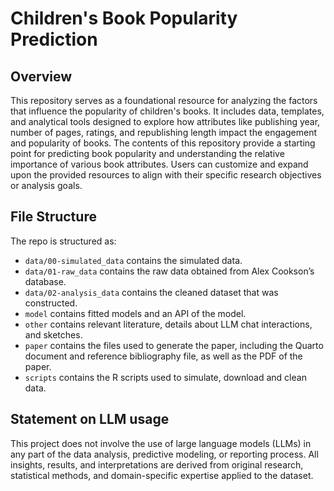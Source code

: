 # Children's Book Popularity Prediction

## Overview

This repository serves as a foundational resource for analyzing the factors that influence the popularity of children's books. It includes data, templates, and analytical tools designed to explore how attributes like publishing year, number of pages, ratings, and republishing length impact the engagement and popularity of books. The contents of this repository provide a starting point for predicting book popularity and understanding the relative importance of various book attributes. Users can customize and expand upon the provided resources to align with their specific research objectives or analysis goals.

## File Structure

The repo is structured as:

-   `data/00-simulated_data` contains the simulated data.
-   `data/01-raw_data` contains the raw data obtained from Alex Cookson’s database.
-   `data/02-analysis_data` contains the cleaned dataset that was constructed.
-   `model` contains fitted models and an API of the model.
-   `other` contains relevant literature, details about LLM chat interactions, and sketches.
-   `paper` contains the files used to generate the paper, including the Quarto document and reference bibliography file, as well as the PDF of the paper. 
-   `scripts` contains the R scripts used to simulate, download and clean data.


## Statement on LLM usage

This project does not involve the use of large language models (LLMs) in any part of the data analysis, predictive modeling, or reporting process. All insights, results, and interpretations are derived from original research, statistical methods, and domain-specific expertise applied to the dataset.